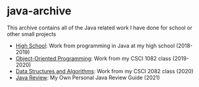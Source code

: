 # java-archive
This archive contains all of the Java related work I have done for school or other small projects

- [High School](https://github.com/narlock/java-archive/tree/main/High%20School): Work from programming in Java at my high school (2018-2019)
- [Object-Oriented Programming](https://github.com/narlock/java-archive/tree/main/Object-Oriented%20Programming): Work from my CSCI 1082 class (2019-2020)
- [Data Structures and Algorithms](https://github.com/narlock/java-archive/tree/main/Data%20Structures%20and%20Algorithms): Work from my CSCI 2082 class (2020)
- [Java Review](https://github.com/narlock/java-archive/tree/main/Java%20Review): My Own Personal Java Review Guide (2021)
